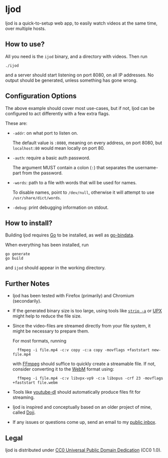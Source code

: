 # Ijod

Ijod is a quick-to-setup web app, to easily watch videos at the same
time, over multiple hosts.

## How to use?

All you need is the `ijod` binary, and a directory with videos. Then run

	./ijod

and a server should start listening on port 8080, on all IP addresses. No
output should be generated, unless something has gone wrong.

## Configuration Options

The above example should cover most use-cases, but if not, Ijod can be
configured to act differently with a few extra flags.

These are:

- `-addr`: on what port to listen on.

	The default value is `:8080`, meaning on every address, on port
	8080, but `localhost:80` would mean locally on port 80.
- `-auth`: require a basic auth password.

	The argument MUST contain a colon (`:`) that separates the
	username-part from the password.
- `-words`: path to a file with words that will be used for names.

	To disable names, point to `/dev/null`, otherwise it will attempt to
	use `/usr/share/dict/words`.
- `-debug`: print debugging information on stdout.

## How to install?

Building Ijod requires [Go][go] to be installed, as well as
[go-bindata][bindata].

When everything has been installed, run

	go generate
	go build

and `ijod` should appear in the working directory.

## Further Notes

- Ijod has been tested with Firefox (primarily) and Chromium
  (secondarily).
- If the generated binary size is too large, using tools like [`strip
  -a`][strip] or [UPX][upx] might help to reduce the file size.
- Since the video-files are streamed directly from your file system, it
  might be necessary to prepare them.

  For most formats, running

		ffmpeg -i file.mp4 -c:v copy -c:a copy -movflags +faststart new-file.mp4

  with [FFmpeg][ffmpeg] should suffice to quickly create a streamable
  file. If not, consider converting it to the [WebM][webm] format using:

		ffmpeg -i file.mp4 -c:v libvpx-vp9 -c:a libopus -crf 23 -movflags +faststart file.webm
- Tools like [youtube-dl][] should automatically produce files fit for
  streaming.
- Ijod is inspired and conceptually based on an older project of mine,
  called [Doji][doji].
- If any issues or questions come up, send an email to my [public inbox][mail].

## Legal

Ijod is distributed under [CC0 Universal Public Domain Dedication][cc0]
(CC0 1.0).

[go]: https://golang.org/
[bindata]: https://github.com/jteeuwen/go-bindata
[strip]: https://man.openbsd.org/strip
[upx]: https://upx.github.io/
[ffmpeg]: https://ffmpeg.org/
[webm]: https://www.webmproject.org/
[youtube-dl]: https://ytdl-org.github.io/youtube-dl/
[cc0]: https://creativecommons.org/publicdomain/zero/1.0/deed
[doji]: http://zge.us.to/proj/doji/
[mail]: https://lists.sr.ht/~zge/public-inbox
